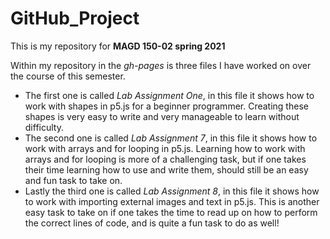 # GitHub_Project
This is my repository for **MAGD 150-02 spring 2021**

Within my repository in the _gh-pages_ is three files I have worked on over the course of this semester.
* The first one is called _Lab Assignment One_, in this file it shows how to work with shapes in p5.js for a beginner programmer. Creating these shapes is very easy to write and very manageable to learn without difficulty.
* The second one is called _Lab Assignment 7_, in this file it shows how to work with arrays and for looping in p5.js. Learning how to work with arrays and for looping is more of a challenging task, but if one takes their time learning how to use and write them, should still be an easy and fun task to take on.
* Lastly the third one is called _Lab Assignment 8_, in this file it shows how to work with importing external images and text in p5.js. This is another easy task to take on if one takes the time to read up on how to perform the correct lines of code, and is quite a fun task to do as well!

